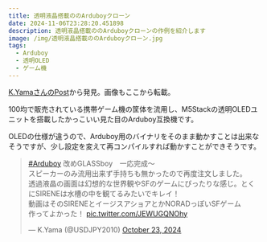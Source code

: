```yaml
---
title: 透明液晶搭載ののArduboyクローン
date: 2024-11-06T23:28:20.451898
description: 透明液晶搭載ののArduboyクローンの作例を紹介します
image: /img/透明液晶搭載ののArduboyクローン.jpg
tags:
  - Arduboy
  - 透明OLED
  - ゲーム機
---
```

[K.YamaさんのPost](https://x.com/USDJPY2010/status/1849003339687809061)から発見。画像もここから転載。

100均で販売されている携帯ゲーム機の筐体を流用し、M5Stackの透明OLEDユニットを搭載したかっこいい見た目のArduboy互換機です。

OLEDの仕様が違うので、Arduboy用のバイナリをそのまま動かすことは出来なそうですが、少し設定を変えて再コンパイルすれば動かすことができそうです。

<blockquote class="twitter-tweet"><p lang="ja" dir="ltr"><a href="https://twitter.com/hashtag/Arduboy?src=hash&amp;ref_src=twsrc%5Etfw">#Arduboy</a> 改めGLASSboy　一応完成～<br>スピーカーのみ流用出来ず手持ちも無かったので再度注文しました。<br>透過液晶の画面は幻想的な世界観やSFのゲームにぴったりな感じ。とくにSIRENEは水槽の中を観てるみたいでキレイ！<br>動画はそのSIRENEとイージスアショアとかNORADっぽいSFゲーム<br>作ってよかった！ <a href="https://t.co/JEWUGQNOhy">pic.twitter.com/JEWUGQNOhy</a></p>&mdash; K.Yama (@USDJPY2010) <a href="https://twitter.com/USDJPY2010/status/1849003339687809061?ref_src=twsrc%5Etfw">October 23, 2024</a></blockquote>
<script async src="https://platform.twitter.com/widgets.js" charset="utf-8"></script>




